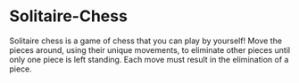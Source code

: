 # Solitaire-Chess

Solitaire chess is a game of chess that you can play by yourself! Move the pieces around, using their unique movements, to eliminate other pieces until only one piece is left standing. Each move must result in the elimination of a piece.
